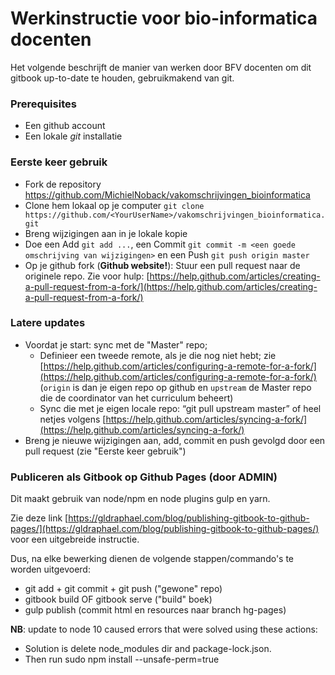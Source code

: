 # Werkinstructie voor bio-informatica docenten 

Het volgende beschrijft de manier van werken door BFV docenten om dit gitbook up-to-date te houden, gebruikmakend van git.

### Prerequisites

- Een github account
- Een lokale _git_ installatie

### Eerste keer gebruik

- Fork de repository https://github.com/MichielNoback/vakomschrijvingen_bioinformatica
- Clone hem lokaal op je computer `git clone https://github.com/<YourUserName>/vakomschrijvingen_bioinformatica.git`
- Breng wijzigingen aan in je lokale kopie
- Doe een Add `git add ...`, een Commit `git commit -m <een goede omschrijving van wijzigingen>` en een Push `git push origin master`
- Op je github fork (**Github website!**): Stuur een pull request naar de originele repo. Zie voor hulp: [https://help.github.com/articles/creating-a-pull-request-from-a-fork/](https://help.github.com/articles/creating-a-pull-request-from-a-fork/)

### Latere updates  

- Voordat je start: sync met de "Master" repo; 
    - Definieer een tweede remote, als je die nog niet hebt; zie [https://help.github.com/articles/configuring-a-remote-for-a-fork/](https://help.github.com/articles/configuring-a-remote-for-a-fork/) (`origin` is dan je eigen repo op github en `upstream` de Master repo die de coordinator van het curriculum beheert)
    - Sync die met je eigen locale repo: “git pull upstream master” of heel netjes volgens [https://help.github.com/articles/syncing-a-fork/](https://help.github.com/articles/syncing-a-fork/)
- Breng je nieuwe wijzigingen aan, add, commit en push gevolgd door een pull request (zie "Eerste keer gebruik")

### Publiceren als Gitbook op Github Pages (door ADMIN)  
Dit maakt gebruik van node/npm en node plugins gulp en yarn.  

Zie deze link [https://gldraphael.com/blog/publishing-gitbook-to-github-pages/](https://gldraphael.com/blog/publishing-gitbook-to-github-pages/)
voor een uitgebreide instructie.

Dus, na elke bewerking dienen de volgende stappen/commando's te worden uitgevoerd:

- git add + git commit + git push ("gewone" repo)
- gitbook build OF gitbook serve ("build" boek)
- gulp publish (commit html en resources naar branch hg-pages)

**NB**: update to node 10 caused errors that were solved using these actions:  

- Solution is delete node_modules dir and package-lock.json.
- Then run sudo npm install --unsafe-perm=true